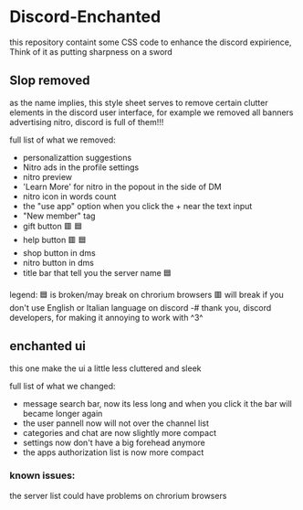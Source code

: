 # Discord-Enchanted
this repository containt some CSS code to enhance the discord expirience, Think of it as putting sharpness on a sword 

## Slop removed
as the name implies, this style sheet serves to remove certain clutter elements in the discord user interface, for example we removed all banners advertising nitro, discord is full of them!!!

full list of what we removed:
- personalizattion suggestions
- Nitro ads in the profile settings
- nitro preview
- 'Learn More' for nitro in the popout in the side of DM
- nitro icon in words count
- the "use app" option when you click the + near the text input
- "New member" tag
- gift button 🟥 🟦
- help button 🟥 🟦
- shop button in dms
- nitro button in dms
- title bar that tell you the server name 🟦

legend:
🟦 is broken/may break on chrorium browsers
🟥 will break if you don't use English or Italian language on discord 
-# thank you, discord developers, for making it annoying to work with ^3^
## enchanted ui
this one make the ui a little less cluttered and sleek

full list of what we changed:
- message search bar, now its less long and when you click it the bar will became longer again
- the user pannell now will not over the channel list
- categories and chat are now slightly more compact
- settings now don't have a big forehead anymore
- the apps authorization list is now more compact

### known issues:
the server list could have problems on chrorium browsers
